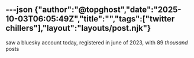 ---json
{"author":"@topghost","date":"2025-10-03T06:05:49Z","title":"","tags":["twitter chillers"],"layout":"layouts/post.njk"}
---
saw a bluesky account today, registered in june of 2023, with 89 _thousand_ posts

